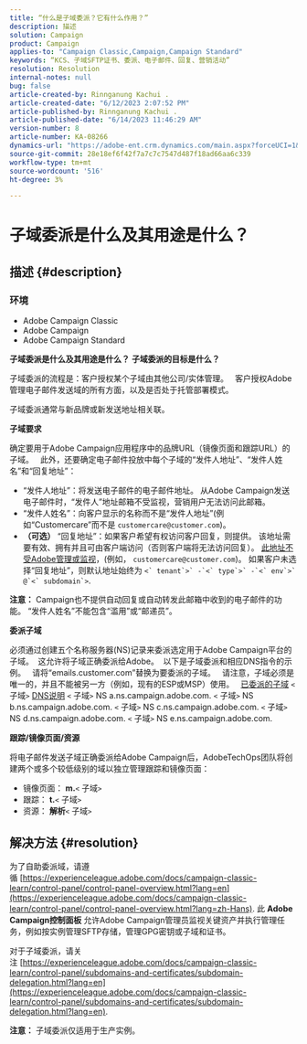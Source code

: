 ```yaml
---
title: “什么是子域委派？它有什么作用？”
description: 描述
solution: Campaign
product: Campaign
applies-to: "Campaign Classic,Campaign,Campaign Standard"
keywords: “KCS、子域SFTP证书、委派、电子邮件、回复、营销活动”
resolution: Resolution
internal-notes: null
bug: false
article-created-by: Rinnganung Kachui .
article-created-date: "6/12/2023 2:07:52 PM"
article-published-by: Rinnganung Kachui .
article-published-date: "6/14/2023 11:46:29 AM"
version-number: 8
article-number: KA-08266
dynamics-url: "https://adobe-ent.crm.dynamics.com/main.aspx?forceUCI=1&pagetype=entityrecord&etn=knowledgearticle&id=fe7f1b7e-2a09-ee11-8f6e-6045bd006268"
source-git-commit: 28e18ef6f42f7a7c7c7547d487f18ad66aa6c339
workflow-type: tm+mt
source-wordcount: '516'
ht-degree: 3%

---
```


# 子域委派是什么及其用途是什么？

## 描述 {#description}


### <b>环境</b>

- Adobe Campaign Classic
- Adobe Campaign
- Adobe Campaign Standard

<b>子域委派是什么及其用途是什么？</b>
<b>子域委派的目标是什么？</b>

子域委派的流程是：客户授权某个子域由其他公司/实体管理。  
客户授权Adobe管理电子邮件发送域的所有方面，以及是否处于托管部署模式。

子域委派通常与新品牌或新发送地址相关联。

<b>子域要求</b>

确定要用于Adobe Campaign应用程序中的品牌URL（镜像页面和跟踪URL）的子域。  
此外，还要确定电子邮件投放中每个子域的“发件人地址”、“发件人姓名”和“回复地址”：

- “发件人地址”：将发送电子邮件的电子邮件地址。 从Adobe Campaign发送电子邮件时，“发件人”地址邮箱不受监视，营销用户无法访问此邮箱。
- “发件人姓名”：向客户显示的名称而不是“发件人地址”(例如“Customercare”而不是 `customercare@customer.com`)。
- <b>（可选）</b> “回复地址”：如果客户希望有权访问客户回复，则提供。 该地址需要有效、拥有并且可由客户端访问（否则客户端将无法访问回复）。 <u>此地址不受Adobe管理或监视</u>，(例如， `customercare@customer.com`)。 如果客户未选择“回复地址”，则默认地址始终为 ``<` tenant`>` -`<` type`>` -`<` env`>` @`<` subdomain`>``.


<b>注意：</b> Campaign也不提供自动回复或自动转发此邮箱中收到的电子邮件的功能。 “发件人姓名”不能包含“滥用”或“邮递员”。

<b>委派子域</b>

必须通过创建五个名称服务器(NS)记录来委派选定用于Adobe Campaign平台的子域。 
这允许将子域正确委派给Adobe。  以下是子域委派和相应DNS指令的示例。  
请将“emails.customer.com”替换为要委派的子域。  
请注意，子域必须是唯一的，并且不能被另一方（例如，现有的ESP或MSP）使用。
 
<u>已委派的子域</u>
`<` 子域`>`
<u>DNS说明</u>
`<` 子域`>`  NS a.ns.campaign.adobe.com.
`<` 子域`>`  NS b.ns.campaign.adobe.com.
`<` 子域`>`  NS c.ns.campaign.adobe.com.
`<` 子域`>`  NS d.ns.campaign.adobe.com.
`<` 子域`>`  NS e.ns.campaign.adobe.com.

<b>跟踪/镜像页面/资源</b>

将电子邮件发送子域正确委派给Adobe Campaign后，AdobeTechOps团队将创建两个或多个较低级别的域以独立管理跟踪和镜像页面：

- 镜像页面： <b>m.</b>`<` 子域`>`
- 跟踪： <b>t.</b>`<` 子域`>`
- 资源： <b>解析</b>`<` 子域`>`



## 解决方法 {#resolution}


为了自助委派域，请遵循 [https://experienceleague.adobe.com/docs/campaign-classic-learn/control-panel/control-panel-overview.html?lang=en](https://experienceleague.adobe.com/docs/campaign-classic-learn/control-panel/control-panel-overview.html?lang=zh-Hans).
此 <b>Adobe Campaign控制面板</b> 允许Adobe Campaign管理员监视关键资产并执行管理任务，例如按实例管理SFTP存储，管理GPG密钥或子域和证书。

对于子域委派，请关注 [https://experienceleague.adobe.com/docs/campaign-classic-learn/control-panel/subdomains-and-certificates/subdomain-delegation.html?lang=en](https://experienceleague.adobe.com/docs/campaign-classic-learn/control-panel/subdomains-and-certificates/subdomain-delegation.html?lang=en).

<b>注意：</b> 子域委派仅适用于生产实例。
